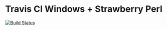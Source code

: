 Travis CI Windows + Strawberry Perl
===================================

[![Build Status](https://travis-ci.org/theory/winperl-travis.png)](https://travis-ci.org/theory/winperl-travis)

